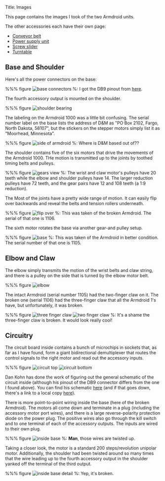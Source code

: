 Title: Images

This page contains the images I took of the two Armdroid units.

The other accessories each have their own page:

* [Conveyor belt]({filename}conveyor.md)
* [Power supply unit]({filename}power.md)
* [Screw slider]({filename}slider.md)
* [Turntable]({filename}turntable.md)

## Base and Shoulder

Here's all the power connectors on the base:

%%% figure
    ![base connectors]({attach}start/front.png)
    %: I got the DB9 pinout from [here](https://armdroid1000.wordpress.com/control-protocol/).

The fourth accessory output is mounted on the shoulder.

%%% figure
    ![shoulder bearing]({attach}start/shoulder_bearing.png)

The labeling on the Armdroid 1000 was a little bit confusing. The serial number label on the base lists the address of D&M as "PO Box 2102, Fargo, North Dakota, 58107", but the stickers on the stepper motors simply list it as "Moorhead, Minnesota".

%%% figure
    ![side of armdroid]({attach}start/side.png)
    %: Where is D&M based out of??

The shoulder contains five of the six motors that drive the movements of the Armdroid 1000. THe motion is transmitted up to the joints by toothed timing belts and pulleys.

%%% figure
    ![gears view]({attach}start/shoulder.png)
    %: The wrist and claw motor's pulleys have 20 teeth while the elbow and shoulder pulleys have 14. The larger reduction pulleys have 72 teeth, and the gear pairs have 12 and 108 teeth (a 1:9 reduction).

The Most of the joints have a pretty wide range of motion. It can easily flip over backwards and reveal the belts and tension rollers underneath.

%%% figure
    ![flip over]({attach}start/broken_base.png)
    %: This was taken of the broken Armdroid. The serial of that one is 1106.

The sixth motor rotates the base via another gear-and pulley setup.

%%% figure
    ![base]({attach}start/top_base.png)
    %: This was taken of the Armdroid in better condition. The serial number of that one is 1105.

## Elbow and Claw

The elbow simply transmits the motion of the wrist belts and claw string, and there is a pulley on the side that is turned by the elbow motor belt.

%%% figure
    ![elbow]({attach}start/elbow.png)

The intact Armdroid (serial number 1105) had the two-finger claw on it. The broken one (serial 1106) had the three-finger claw that all the Armdroid 1's have, but unfortunately, it was broken.

%%% figure
    ![three finger claw]({attach}start/claw/claw_broken.png)
    ![two finger claw]({attach}start/claw/claw.png)
    %: It's a shame the three-finger claw is broken. It would look really cool!

## Circuitry

The circuit board inside contains a bunch of microchips in sockets that, as far as I have found, form a giant bidirectional demultiplexer that routes the control signals to the right motor and read out the accessory inputs.

%%% figure
    ![circuit top]({attach}start/circuits/circuit_top.png)
    ![circuit bottom]({attach}start/circuits/circuit_bottom.png)

Dan Kohn has done the work of figuring out the general schematic of the circuit inside (although his pinout of the DB9 connector differs from the one I found above). You can find his schematic [here](http://dankohn.info/projects/armdroid_1000/schematic.pdf) (and if that goes down, there's a link to a local copy [here]({filename}../resources/index.md)).

There is more point-to-point wiring inside the base (here of the broken Armdroid). The motors all come down and terminate in a plug (including the accessory motor port wires), and there is a large reverse-polarity protection diode on the power plug. The positive wires also go through the kill switch and to one terminal of each of the accessory outputs. The inputs are wired to their own plug.

%%% figure
    ![inside base]({attach}start/inside_base.png)
    %: **Man**, those wires are twisted up.

Taking a closer look, the motor is a standard 200 steps/revolution unipolar motor. Additionally, the shoulder had been twisted around so many times that the wire leading up to the fourth accessory output in the shoulder yanked off the terminal of the third output.

%%% figure
    ![inside base detail]({attach}start/inside_detail.png)
    %: Yep, it's broken.

